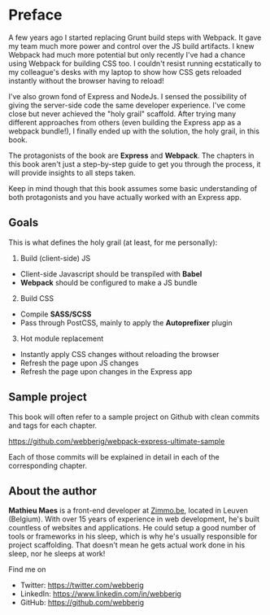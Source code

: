 # Preface

A few years ago I started replacing Grunt build steps with Webpack. It gave my team much more power and control over
 the JS build artifacts. I knew Webpack had much more potential but only recently I've had a chance using Webpack
  for building CSS too. I couldn't resist running ecstatically to my colleague's desks with my laptop to show how
   CSS gets reloaded instantly without the browser having to reload!
 
I've also grown fond of Express and NodeJs. I sensed the possibility of giving the server-side code the same
developer experience. I've come close but never achieved the "holy grail" scaffold. After trying many different 
approaches from others (even building the Express app as a webpack bundle!), I finally ended up with the solution, the
holy grail, in this book.

The protagonists of the book are **Express** and **Webpack**. The chapters in this book aren't just a step-by-step guide
to get you through the process, it will provide insights to all steps taken. 
 
Keep in mind though that this book assumes some basic understanding of both protagonists and you have actually worked
 with an Express app.

## Goals

This is what defines the holy grail (at least, for me personally):

1. Build (client-side) JS
- Client-side Javascript should be transpiled with **Babel**
- **Webpack** should be configured to make a JS bundle
2. Build CSS
- Compile **SASS/SCSS**
- Pass through PostCSS, mainly to apply the **Autoprefixer** plugin
3. Hot module replacement
- Instantly apply CSS changes without reloading the browser
- Refresh the page upon JS changes
- Refresh the page upon changes in the Express app

## Sample project

This book will often refer to a sample project on Github with clean commits and tags for each chapter.

https://github.com/webberig/webpack-express-ultimate-sample

Each of those commits will be explained in detail in each of the corresponding chapter.

## About the author
**Mathieu Maes** is a front-end developer at [Zimmo.be](https://www.zimmo.be/), located in Leuven (Belgium). With over
15 years of experience in web development, he's built countless of websites and applications. He could setup a good
 number of tools or frameworks in his sleep, which is why he's usually responsible for project scaffolding. That 
 doesn't mean he gets actual work done in his sleep, nor he sleeps at work!

Find me on
 - Twitter: https://twitter.com/webberig
 - LinkedIn: https://www.linkedin.com/in/webberig
 - GitHub: https://github.com/webberig
